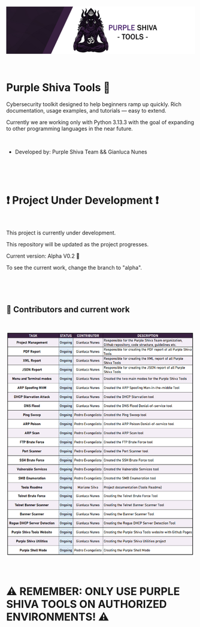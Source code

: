 ![Banner](bannerpurpleshivatools.jpg)

&nbsp;

# Purple Shiva Tools 🔱

Cybersecurity toolkit designed to help beginners ramp up quickly.
Rich documentation, usage examples, and tutorials — easy to extend.

Currently we are working only with Python 3.13.3 with the goal of expanding to other programming languages in the near future.

&nbsp;

- Developed by: Purple Shiva Team && Gianluca Nunes

&nbsp;

&nbsp;

# ❗ Project Under Development ❗

&nbsp;

This project is currently under development.

This repository will be updated as the project progresses.

Current version: Alpha V0.2 🔖

To see the current work, change the branch to "alpha".

&nbsp;

&nbsp;

## 🤝 Contributors and current work

&nbsp;

![CurrentWork](may2025.png)
 
&nbsp;

# ⚠️ REMEMBER: ONLY USE PURPLE SHIVA TOOLS ON AUTHORIZED ENVIRONMENTS! ⚠️
